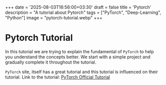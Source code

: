 +++
date = '2025-08-03T16:56:00+03:30'
draft = false
title = 'Pytorch'
description = "A tutorial about Pytorch"
tags = ["PyTorch", "Deep-Learning", "Python"]
image = "pytorch-tutorial.webp"
+++

# Pytorch Tutorial

In this tutorial we are trying to explain the fundamental of `PyTorch`
to help you understand the concepts better.
We start with a simple project and gradually complete it throughout
the tutorial.

`PyTorch` site, itself has a great tutorial and this tutorial
is influenced on their tutorial.
Link to the tutorial:
[PyTorch Official Tutorial](https://docs.pytorch.org/tutorials/beginner/basics/intro.html)

